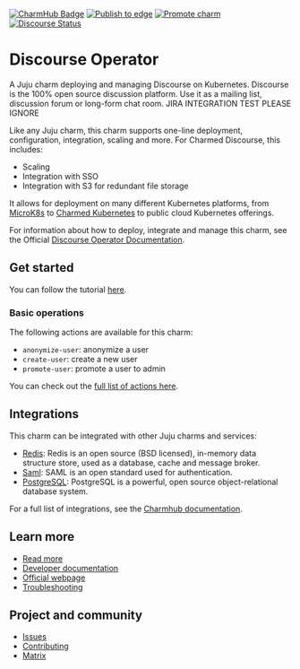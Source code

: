 [![CharmHub Badge](https://charmhub.io/discourse-k8s/badge.svg)](https://charmhub.io/discourse-k8s)
[![Publish to edge](https://github.com/canonical/discourse-k8s-operator/actions/workflows/publish_charm.yaml/badge.svg)](https://github.com/canonical/discourse-k8s-operator/actions/workflows/publish_charm.yaml)
[![Promote charm](https://github.com/canonical/discourse-k8s-operator/actions/workflows/promote_charm.yaml/badge.svg)](https://github.com/canonical/discourse-k8s-operator/actions/workflows/promote_charm.yaml)
[![Discourse Status](https://img.shields.io/discourse/status?server=https%3A%2F%2Fdiscourse.charmhub.io&style=flat&label=CharmHub%20Discourse)](https://discourse.charmhub.io)
<!-- vale Canonical.007-Headings-sentence-case = NO -->
<!-- "Operator" is part of the name -->
# Discourse Operator
<!-- vale Canonical.007-Headings-sentence-case = YES -->
A Juju charm deploying and managing Discourse on Kubernetes. Discourse is the
100% open source discussion platform. Use it as a mailing list, discussion
forum or long-form chat room. JIRA INTEGRATION TEST PLEASE IGNORE

Like any Juju charm, this charm supports one-line deployment, configuration, integration, scaling and more.
For Charmed Discourse, this includes:
  - Scaling
  - Integration with SSO
  - Integration with S3 for redundant file storage

It allows for deployment on
many different Kubernetes platforms, from [MicroK8s](https://microk8s.io) to
[Charmed Kubernetes](https://ubuntu.com/kubernetes) to public cloud Kubernetes
offerings.

For information about how to deploy, integrate and manage this charm,
see the Official [Discourse Operator Documentation](https://charmhub.io/discourse-k8s/docs).

## Get started

You can follow the tutorial [here](https://charmhub.io/discourse-k8s/docs/tutorial).

### Basic operations

The following actions are available for this charm:
  - `anonymize-user`: anonymize a user
  - `create-user`: create a new user
  - `promote-user`: promote a user to admin

You can check out the [full list of actions here](https://charmhub.io/discourse-k8s/actions).

## Integrations

This charm can be integrated with other Juju charms and services:

  - [Redis](https://charmhub.io/redis-k8s): Redis is an open source (BSD licensed), in-memory data structure store, used as a database, cache and message broker.
  - [Saml](https://charmhub.io/saml-integrator): SAML is an open standard used for authentication.
  - [PostgreSQL](https://charmhub.io/postgresql-k8s): PostgreSQL is a powerful, open source object-relational database system.

For a full list of integrations, see the [Charmhub documentation](https://charmhub.io/discourse-k8s/integrations).

## Learn more
* [Read more](https://charmhub.io/discourse-k8s) <!--Link to the charm's official documentation-->
* [Developer documentation](https://docs.discourse.org/) <!--Link to any developer documentation-->
* [Official webpage](https://www.discourse.org/index) <!--(Optional) Link to official webpage/blog/marketing content-->
* [Troubleshooting](https://matrix.to/#/#charmhub-charmdev:ubuntu.com) <!--(Optional) Link to a page or section about troubleshooting/FAQ-->

## Project and community
* [Issues](https://github.com/canonical/discourse-k8s-operator/issues) <!--Link to GitHub issues (if applicable)-->
* [Contributing](https://charmhub.io/discourse-k8s/docs/how-to-contribute) <!--Link to any contribution guides-->
* [Matrix](https://matrix.to/#/#charmhub-charmdev:ubuntu.com) <!--Link to contact info (if applicable), e.g. Matrix channel-->
